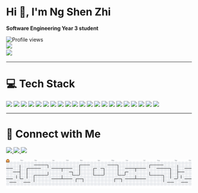 <h1>Hi 👋, I'm Ng Shen Zhi</h1>   
<p><b>Software Engineering Year 3 student</b></p>

<div>
  <img src="https://komarev.com/ghpvc/?username=ObsCure9277&style=for-the-badge" alt="Profile views"/>
</div>

<a href="https://github.com/anuraghazra/github-readme-stats">
  <img height="200" src="https://github-readme-stats.vercel.app/api?username=ObsCure9277&theme=radical&hide=issues,contribs"/>
</a>
<br/>
<a href="https://github.com/anuraghazra/convoychat">
   <img height="200" src="https://github-readme-stats.vercel.app/api/top-langs?username=ObsCure9277&layout=compact&langs_count=8&card_width=450&theme=radical&exclude_repo=TARUMT-RSW-2325" />
</a>

---
<h1>💻 Tech Stack</h1>  
<p>
  <img src="https://img.shields.io/badge/Dart-0175C2?style=for-the-badge&logo=dart&logoColor=white" />
  <img src="https://img.shields.io/badge/java-%23ED8B00.svg?style=for-the-badge&logo=openjdk&logoColor=white" />
  <img src="https://img.shields.io/badge/JavaScript-323330?style=for-the-badge&logo=javascript&logoColor=F7DF1E" />
  <img src="https://img.shields.io/badge/TypeScript-007ACC?style=for-the-badge&logo=typescript&logoColor=white" />
  <img src="https://img.shields.io/badge/HTML5-E34F26?style=for-the-badge&logo=html5&logoColor=white" />
  <img src="https://img.shields.io/badge/CSS3-1572B6?style=for-the-badge&logo=css3&logoColor=white"/>
  <img src="https://img.shields.io/badge/Tailwind_CSS-38B2AC?style=for-the-badge&logo=tailwind-css&logoColor=white" />
  <img src="https://img.shields.io/badge/C%2B%2B-00599C?style=for-the-badge&logo=c%2B%2B&logoColor=white" />
  <img src="https://img.shields.io/badge/React-20232A?style=for-the-badge&logo=react&logoColor=61DAFB" />
  <img src="https://img.shields.io/badge/next%20js-000000?style=for-the-badge&logo=nextdotjs&logoColor=white" />
  <img src="https://img.shields.io/badge/ThreeJs-black?style=for-the-badge&logo=three.js&logoColor=white" />
  <img src="https://img.shields.io/badge/Flutter-02569B?style=for-the-badge&logo=flutter&logoColor=white" />
  <img src="https://img.shields.io/badge/MySQL-005C84?style=for-the-badge&logo=mysql&logoColor=white" />
  <img src="https://img.shields.io/badge/firebase-ffca28?style=for-the-badge&logo=firebase&logoColor=black" />
  <img src="https://img.shields.io/badge/Cloudinary-3448C5?style=for-the-badge&logo=Cloudinary&logoColor=white" />
  <img src="https://img.shields.io/badge/npm-CB3837?style=for-the-badge&logo=npm&logoColor=white" />
  <img src="https://img.shields.io/badge/GIT-E44C30?style=for-the-badge&logo=git&logoColor=white" />
  <img src="https://img.shields.io/badge/Vercel-000000?style=for-the-badge&logo=vercel&logoColor=white" />
  <img src="https://img.shields.io/badge/Netlify-00C7B7?style=for-the-badge&logo=netlify&logoColor=white" />
  <img src="https://img.shields.io/badge/Canva-%2300C4CC.svg?&style=for-the-badge&logo=Canva&logoColor=white" />
  <img src="https://img.shields.io/badge/Figma-F24E1E?style=for-the-badge&logo=figma&logoColor=white" />
</p>

---
<h1>📩 Connect with Me</h1>
<p>
  <a href="https://www.linkedin.com/in/ng-shen-zhi-43126a361" target="blank">
    <img src="https://img.shields.io/badge/linkedin-%230077B5.svg?style=for-the-badge&logo=what&logoColor=white" />
  </a>
  <a href="https://mail.google.com/mail/u/0/?fs=1&tf=cm&source=mailto&to=ngshenzhiwork@gmail.com" target="blank">
    <img src="https://img.shields.io/badge/Gmail-D14836?style=for-the-badge&logo=ngshenzhiwork@gmail.com&logoColor=white" />
  </a>
  
  <a href="https://github.com/ObsCure9277" target="blank">
    <img src="https://img.shields.io/badge/github-%23121011.svg?style=for-the-badge&logo=github&logoColor=white" />
  </a>
</p>


<picture>
  <source media="(prefers-color-scheme: dark)" srcset="https://raw.githubusercontent.com/ObsCure9277/ObsCure9277/output/pacman-contribution-graph-dark.svg">
  <img alt="pacman contribution graph" src="https://raw.githubusercontent.com/ObsCure9277/ObsCure9277/output/pacman-contribution-graph.svg">
</picture>

###


